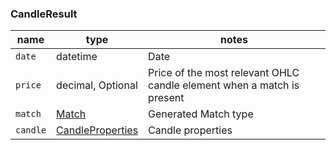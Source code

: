 ### CandleResult

| name | type | notes
| -- |-- |--
| `date` | datetime | Date
| `price` | decimal, Optional | Price of the most relevant OHLC candle element when a match is present
| `match` | [Match]({{site.baseurl}}/guide/#match) | Generated Match type
| `candle` | [CandleProperties]({{site.baseurl}}/guide/#candle) | Candle properties
